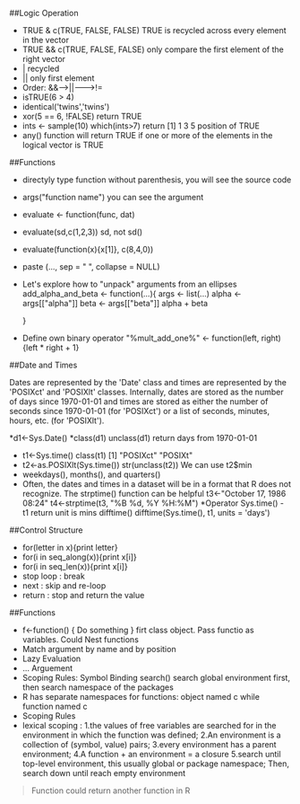 ##Logic Operation

* TRUE & c(TRUE, FALSE, FALSE)    TRUE is recycled across every element in the vector
* TRUE && c(TRUE, FALSE, FALSE)   only compare the first element of the right vector
* | recycled
* || only first element
* Order: &&-->||--->!=
* isTRUE(6 > 4)
* identical('twins','twins')
* xor(5 == 6, !FALSE)  return TRUE
* ints <- sample(10)     which(ints>7)  return [1] 1 3 5   position of TRUE
* any() function will return TRUE if one or more of the elements in the logical vector is TRUE

##Functions

* directyly type function without parenthesis, you will see the source code
* args("function name")  you can see the argument
* evaluate <- function(func, dat)
* evaluate(sd,c(1,2,3))   sd, not sd()
* evaluate(function(x){x[1]}, c(8,4,0))
* paste (..., sep = " ", collapse = NULL)
* Let's explore how to "unpack" arguments from an ellipses
    add_alpha_and_beta <- function(...){
      args <- list(...)
      alpha <- args[["alpha"]]
      beta  <- args[["beta"]]
      alpha + beta 
    
    }
    
* Define own binary operator 
    "%mult_add_one%" <- function(left, right){left * right + 1}


##Date and Times

Dates are represented by the 'Date' class and times are represented by the 'POSIXct' and 'POSIXlt' classes. 
Internally, dates are stored as the number of days since 1970-01-01 and times are stored as either the number 
of seconds since 1970-01-01 (for 'POSIXct') or a list of seconds, minutes, hours, etc. (for 'POSIXlt').

*d1<-Sys.Date()
*class(d1)    unclass(d1) return days from 1970-01-01
* t1<-Sys.time()   class(t1)   [1] "POSIXct" "POSIXt" 
* t2<-as.POSIXlt(Sys.time())  str(unclass(t2))     We can use t2$min
*  weekdays(), months(), and quarters()
* Often, the dates and times in a dataset will be in a format that R does not recognize. The strptime() function can be helpful
      t3<-"October 17, 1986 08:24"
      t4<-strptime(t3, "%B %d, %Y %H:%M")
*Operator 
        Sys.time() - t1   return unit is mins
        difftime()    difftime(Sys.time(), t1, units = 'days')
        

##Control Structure

* for(letter in x){print letter}
* for(i in seq_along(x)){print x[i]}
* for(i in seq_len(x)){print x[i]}
* stop loop : break      
* next  : skip and re-loop
* return : stop and return the value

##Functions

* f<-function(<argument>) { Do something }   firt class object. Pass functio as variables. Could Nest functions
* Match argument by name and by position
* Lazy Evaluation  
* ... Arguement     
* Scoping Rules: Symbol Binding     search()  search global environment first, then search namespace of the packages
* R has separate namespaces for functions: object named c while function named c
* Scoping Rules
* lexical scoping :
1.the values of free variables are searched for in the environment in which the function was defined;
2.An environment is a collection of (symbol, value) pairs;
3.every environment has a parent environment;
4.A function + an environment = a closure 
5.search until top-level environment, this usually global or package namespace; Then, search down until reach empty environment

>Function could return another function in R
                    

  
